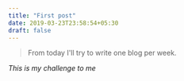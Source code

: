 ```yaml
---
title: "First post"
date: 2019-03-23T23:58:54+05:30
draft: false
---
```

> From today I'll try to write one blog per week.

*This is my challenge to me*
